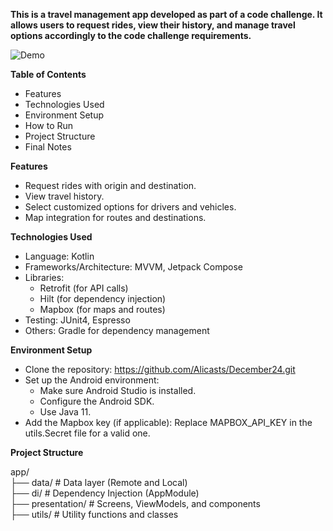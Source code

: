 **This is a travel management app developed as part of a code challenge.
It allows users to request rides, view their history, and manage travel options accordingly to the code challenge requirements.**

![Demo](docs/DemoGif.gif)

 **Table of Contents**
* Features
* Technologies Used
* Environment Setup
* How to Run
* Project Structure
* Final Notes

**Features**
* Request rides with origin and destination.
* View travel history.
* Select customized options for drivers and vehicles.
* Map integration for routes and destinations.

**Technologies Used**
* Language: Kotlin
* Frameworks/Architecture: MVVM, Jetpack Compose
* Libraries:
   *    Retrofit (for API calls)
   *    Hilt (for dependency injection)
   *    Mapbox (for maps and routes)
* Testing: JUnit4, Espresso
* Others: Gradle for dependency management

**Environment Setup**
* Clone the repository: https://github.com/Alicasts/December24.git
* Set up the Android environment:
   * Make sure Android Studio is installed.
   * Configure the Android SDK.
   * Use Java 11.
* Add the Mapbox key (if applicable): Replace MAPBOX_API_KEY in the utils.Secret file for a valid one.

**Project Structure**

app/  
├── data/                # Data layer (Remote and Local)  
├── di/                  # Dependency Injection (AppModule)  
├── presentation/        # Screens, ViewModels, and components  
├── utils/               # Utility functions and classes
